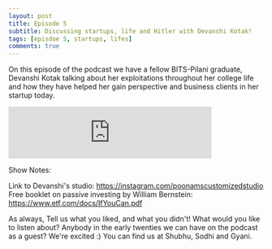 ```yaml
---
layout: post
title: Episode 5
subtitle: Discussing startups, life and Hitler with Devanshi Kotak!
tags: [episdoe 5, startups, lifes]
comments: true
---
```


On this episode of the podcast we have a fellow BITS-Pilani graduate, Devanshi Kotak talking about her exploitations throughout her college life and how they have helped her gain perspective and business clients in her startup today.

<iframe src="https://anchor.fm/earlytwenties/embed/episodes/Ep-5-Discussing-startups--life-and-Hitler-with-Devanshi-Kotak-e30679/a-a1plh1" height="102px" width="400px" frameborder="0" scrolling="no"></iframe>

Show Notes:

Link to Devanshi's studio: https://instagram.com/poonamscustomizedstudio
Free booklet on passive investing by William Bernstein: https://www.etf.com/docs/IfYouCan.pdf


As always,
Tell us what you liked, and what you didn't!
What would you like to listen about?
Anybody in the early twenties we can have on the podcast as a guest? We're excited :)
You can find us at Shubhu, Sodhi and Gyani.
